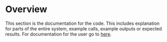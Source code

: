 # Overview

This section is the documentation for the code. This includes explanation for
parts of the entire system, example calls, example outputs or expected results.
For documentation for the user go to [here](/user_documentation/overview).